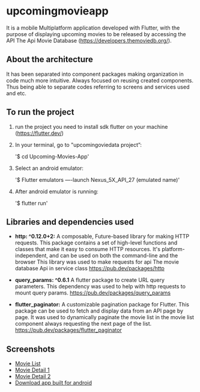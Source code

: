 # upcomingmovieapp

It is a mobile Multiplatform application developed with Flutter, with the purpose of displaying upcoming movies to be released by accessing the API The Api Movie Database (https://developers.themoviedb.org/).

## About the architecture

It has been separated into component packages making organization in code much more intuitive. Always focused on reusing created components.
Thus being able to separate codes referring to screens and services used and etc.

## To run the project

1. run the project you need to install sdk flutter on your machine (https://flutter.dev/)

2. In your terminal, go to  "upcomingoviedata project”:

    '$ cd Upcoming-Movies-App'

3. Select an android emulator:

    '$ Flutter emulators —-launch Nexus_5X_API_27 (emulated name)'

4. After android emulator is running:

    '$ flutter run'

## Libraries and dependencies used

- **http: ^0.12.0+2:**
A composable, Future-based library for making HTTP requests.
This package contains a set of high-level functions and classes that make it easy to consume HTTP resources. It's platform-independent, and can be used on both the command-line and the browser
This library was used to make requests for api The movie database Api in service class
https://pub.dev/packages/http

- **query_params: ^0.6.1**
A flutter package to create URL query parameters.
This dependency was used to help with http requests to mount query params.
https://pub.dev/packages/query_params

- **flutter_paginator:**
A customizable pagination package for Flutter. This package can be used to fetch and display data from an API page by page.
It was used to dynamically paginate the movie list in the movie list component always requesting the next page of the list.
https://pub.dev/packages/flutter_paginator

## Screenshots

- [Movie List](screenshots/lista.jpeg)
- [Movie Detail 1](screenshots/detalhe1.jpeg)
- [Movie Detail 2](screenshots/detalhe2.jpeg)
- [Download app built for android](https://drive.google.com/file/d/1t286NzHczSVhiku8gl641tJVluuLg6Ft/view?usp=sharing)
